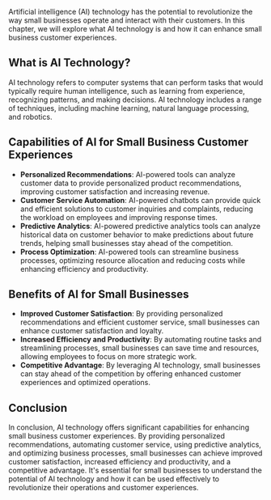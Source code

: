 
Artificial intelligence (AI) technology has the potential to revolutionize the way small businesses operate and interact with their customers. In this chapter, we will explore what AI technology is and how it can enhance small business customer experiences.

What is AI Technology?
----------------------

AI technology refers to computer systems that can perform tasks that would typically require human intelligence, such as learning from experience, recognizing patterns, and making decisions. AI technology includes a range of techniques, including machine learning, natural language processing, and robotics.

Capabilities of AI for Small Business Customer Experiences
----------------------------------------------------------

* **Personalized Recommendations**: AI-powered tools can analyze customer data to provide personalized product recommendations, improving customer satisfaction and increasing revenue.
* **Customer Service Automation**: AI-powered chatbots can provide quick and efficient solutions to customer inquiries and complaints, reducing the workload on employees and improving response times.
* **Predictive Analytics**: AI-powered predictive analytics tools can analyze historical data on customer behavior to make predictions about future trends, helping small businesses stay ahead of the competition.
* **Process Optimization**: AI-powered tools can streamline business processes, optimizing resource allocation and reducing costs while enhancing efficiency and productivity.

Benefits of AI for Small Businesses
-----------------------------------

* **Improved Customer Satisfaction**: By providing personalized recommendations and efficient customer service, small businesses can enhance customer satisfaction and loyalty.
* **Increased Efficiency and Productivity**: By automating routine tasks and streamlining processes, small businesses can save time and resources, allowing employees to focus on more strategic work.
* **Competitive Advantage**: By leveraging AI technology, small businesses can stay ahead of the competition by offering enhanced customer experiences and optimized operations.

Conclusion
----------

In conclusion, AI technology offers significant capabilities for enhancing small business customer experiences. By providing personalized recommendations, automating customer service, using predictive analytics, and optimizing business processes, small businesses can achieve improved customer satisfaction, increased efficiency and productivity, and a competitive advantage. It's essential for small businesses to understand the potential of AI technology and how it can be used effectively to revolutionize their operations and customer experiences.
